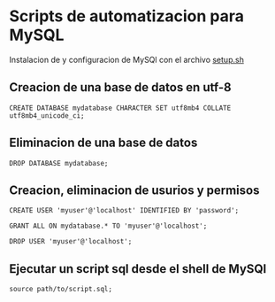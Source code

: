 # Scripts de automatizacion para MySQL

Instalacion de y configuracion de MySQl con el archivo [setup.sh](./setup.sh)

## Creacion de una base de datos en utf-8

`
CREATE DATABASE mydatabase CHARACTER SET utf8mb4 COLLATE utf8mb4_unicode_ci;
`

## Eliminacion de una base de datos

`
DROP DATABASE mydatabase;
`

## Creacion, eliminacion de usurios y permisos

`
CREATE USER 'myuser'@'localhost' IDENTIFIED BY 'password';
`

`
GRANT ALL ON mydatabase.* TO 'myuser'@'localhost';
`

`
DROP USER 'myuser'@'localhost';
`

## Ejecutar un script sql desde el shell de MySQl

`
source path/to/script.sql;
`
